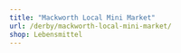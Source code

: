 ```yaml
---
title: "Mackworth Local Mini Market"
url: /derby/mackworth-local-mini-market/
shop: Lebensmittel
---
```

